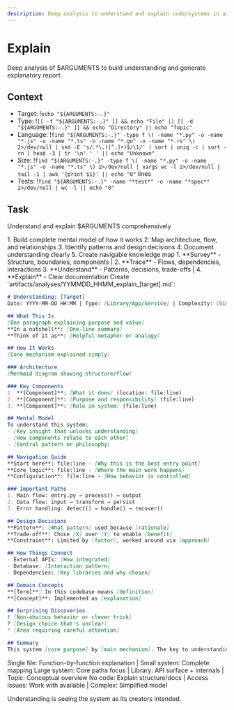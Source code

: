 ```yaml
---
description: Deep analysis to understand and explain code/systems in artifacts/analyses
---
```


# Explain

Deep analysis of $ARGUMENTS to build understanding and generate explanatory report.

## Context
- Target: !`echo "${ARGUMENTS:-.}"`
- Type: !`[[ -f "${ARGUMENTS:-.}" ]] && echo "File" || [[ -d "${ARGUMENTS:-.}" ]] && echo "Directory" || echo "Topic"`
- Language: !`find "${ARGUMENTS:-.}" -type f \( -name "*.py" -o -name "*.js" -o -name "*.ts" -o -name "*.go" -o -name "*.rs" \) 2>/dev/null | sed -E 's/.*\.([^.]+)$/\1/' | sort | uniq -c | sort -rn | head -3 | tr '\n' ' ' || echo "Unknown"`
- Size: !`find "${ARGUMENTS:-.}" -type f \( -name "*.py" -o -name "*.js" -o -name "*.ts" \) 2>/dev/null | xargs wc -l 2>/dev/null | tail -1 | awk '{print $1}' || echo "0"` lines
- Tests: !`find "${ARGUMENTS:-.}" -name "*test*" -o -name "*spec*" 2>/dev/null | wc -l || echo "0"`

## Task

<task>Understand and explain $ARGUMENTS comprehensively</task>

<requirements>
1. Build complete mental model of how it works
2. Map architecture, flow, and relationships
3. Identify patterns and design decisions
4. Document understanding clearly
5. Create navigable knowledge map
</requirements>

<phases>
1. **Survey** - Structure, boundaries, components | 2. **Trace** - Flows, dependencies, interactions
3. **Understand** - Patterns, decisions, trade-offs | 4. **Explain** - Clear documentation
</phases>

<output>
Create `artifacts/analyses/YYMMDD_HHMM_explain_[target].md`:

```markdown
# Understanding: [Target]
Date: YYYY-MM-DD HH:MM | Type: [Library/App/Service] | Complexity: [Simple/Moderate/Complex]

## What This Is
[One paragraph explaining purpose and value]
**In a nutshell**: [One-line summary]
**Think of it as**: [Helpful metaphor or analogy]

## How It Works
[Core mechanism explained simply]

### Architecture
[Mermaid diagram showing structure/flow]

### Key Components
1. **[Component]**: [What it does] (location: file:line)
2. **[Component]**: [Purpose and responsibility] (file:line)
3. **[Component]**: [Role in system] (file:line)

## Mental Model
To understand this system:
- [Key insight that unlocks understanding]
- [How components relate to each other]
- [Central pattern or philosophy]

## Navigation Guide
**Start here**: file:line - [Why this is the best entry point]
**Core logic**: file:line - [Where the main work happens]
**Configuration**: file:line - [How behavior is controlled]

### Important Paths
1. Main flow: entry.py → process() → output
2. Data flow: input → transform → persist
3. Error handling: detect() → handle() → recover()

## Design Decisions
**Pattern**: [What pattern] used because [rationale]
**Trade-off**: Chose [X] over [Y] to enable [benefit]
**Constraint**: Limited by [factor], worked around via [approach]

## How Things Connect
- External APIs: [How integrated]
- Database: [Interaction pattern]
- Dependencies: [Key libraries and why chosen]

## Domain Concepts
**[Term]**: In this codebase means [definition]
**[Concept]**: Implemented as [explanation]

## Surprising Discoveries
! [Non-obvious behavior or clever trick]
? [Design choice that's unclear]
* [Area requiring careful attention]

## Summary
This system [core purpose] by [main mechanism]. The key to understanding it is [central insight]. When navigating, remember [crucial concept].
```
</output>

<conditional>
Single file: Function-by-function explanation | Small system: Complete mapping
Large system: Core paths focus | Library: API surface + internals | Topic: Conceptual overview
</conditional>

<error-handling>
No code: Explain structure/docs | Access issues: Work with available | Complex: Simplified model
</error-handling>

Understanding is seeing the system as its creators intended.